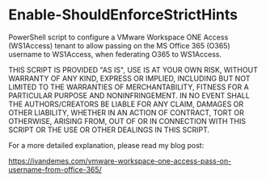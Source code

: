 # Enable-ShouldEnforceStrictHints
PowerShell script to configure a VMware Workspace ONE Access (WS1Access) tenant to allow passing on the MS Office 365 (O365) username to WS1Access, when federating O365 to WS1Access.

   THIS SCRIPT IS PROVIDED "AS IS", USE IS AT YOUR OWN RISK, WITHOUT WARRANTY OF ANY KIND, EXPRESS OR
   IMPLIED, INCLUDING BUT NOT LIMITED TO THE WARRANTIES OF MERCHANTABILITY,
   FITNESS FOR A PARTICULAR PURPOSE AND NONINFRINGEMENT. IN NO EVENT SHALL THE
   AUTHORS/CREATORS BE LIABLE FOR ANY CLAIM, DAMAGES OR OTHER
   LIABILITY, WHETHER IN AN ACTION OF CONTRACT, TORT OR OTHERWISE, ARISING FROM,
   OUT OF OR IN CONNECTION WITH THIS SCRIPT OR THE USE OR OTHER DEALINGS IN THIS
   SCRIPT.

For a more detailed explanation, please read my blog post:

https://ivandemes.com/vmware-workspace-one-access-pass-on-username-from-office-365/
